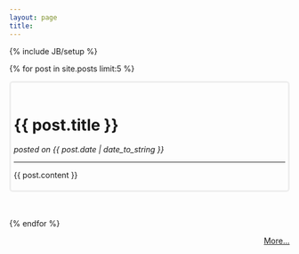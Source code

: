 ```yaml
---
layout: page
title:  
---
```

{% include JB/setup %}

{% for post in site.posts limit:5 %}

<div style="border-style:solid; border-color:#EEE;padding:5px;padding-top:20px;-webkit-border-radius:6px;-moz-border-radius:6px;border-radius:6px;">
<h1 class="index-post-title">{{ post.title }}</h1> <em>posted on   {{ post.date | date_to_string }}</em>
<hr/>

{{ post.content }}

</div>
<br/>
<br/>

{% endfor %}

<div style="text-align:right;">
  <a href="{{ site.JB.archive_path }}">More...</a>
</div>
